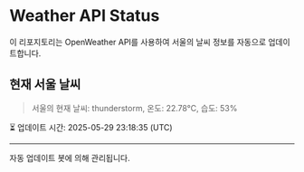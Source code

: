 
# Weather API Status

이 리포지토리는 OpenWeather API를 사용하여 서울의 날씨 정보를 자동으로 업데이트합니다.

## 현재 서울 날씨
> 서울의 현재 날씨: thunderstorm, 온도: 22.78°C, 습도: 53%

⏳ 업데이트 시간: 2025-05-29 23:18:35 (UTC)

---
자동 업데이트 봇에 의해 관리됩니다.
